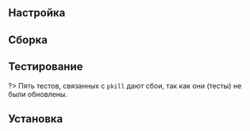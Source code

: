 <pkg :name="'procps-ng'" instsize showsbu2></pkg>
## Настройка
<package-script :package="'procps-ng'" :type="'configure'"></package-script>

## Сборка
<package-script :package="'procps-ng'" :type="'build'"></package-script>

## Тестирование
<package-script :package="'procps-ng'" :type="'test'"></package-script>

?> Пять тестов, связанных с `pkill` дают сбои, так как они (тесты) не были обновлены.

## Установка
<package-script :package="'procps-ng'" :type="'install'"></package-script>

<script>
	new Vue({ el: '#main' })
</script> 
